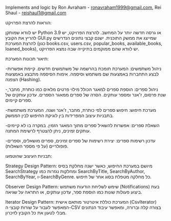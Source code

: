 Implements and logic by Ron Avraham - ronavraham1999@gmail.com, Rei Shaul - reishaul1@gmail.com



הוראות להרצת הפרויקט:

יש לוודא שמותקן Python 3.9 או גרסה חדשה יותר על המחשב.
להרצת הפרויקט, יש להריץ את הקובץ GUI.py שמייצג את ממשק התוכנית.
ישנם קבצי נתונים הנדרשים להרצת המערכת (כגון books.csv, users.csv, popular_books, available_books, loaned_books),
 יש לוודא שהם ממוקמים בתיקייה שבה נמצא הפרויקט.


תיאור תכונות המערכת:

-ניהול משתמשים:
המערכת תומכת בהרשמה של משתמשים חדשים.
קיימת אפשרות לבצע התחברות באמצעות שם משתמש וסיסמה.
אימות הסיסמה מתבצע באמצעות הצפנה (Hashing).

-ניהול ספרים:
הוספת ספרים למאגר הכולל מילוי פרטים מלאים כמו כותרת, מחבר, שנת פרסום, ז'אנר ומספר עותקים.
הסרה של ספרים ממאגר הספרים.
עדכון עותקים של ספרים קיימים.

-מערכת חיפוש:
חיפוש ספרים לפי כותרת, מחבר, ז'אנר ושנה.
המערכת משתמשת בתבניות עיצוב המפרידות בין לוגיקת החיפוש לבין הממשק.

-השאלת ספרים:
אפשרות להשאיל ספרים מתוך המאגר הזמין.
במקרה בו לא קיימים עותקים זמינים, ניתן להצטרף לרשימת המתנה.

-עדכון רשימות ספרים:
יצירת רשימות של ספרים זמינים, ספרים מושאלים, וספרים פופולריים (על פי מספר השאלות).


תבניות העיצוב שהוטמעו:

Strategy Design Pattern:
מיושם במערכת החיפוש, כאשר ישנה מחלקת בסיס SearchStrategy ומחלקות נגזרות כמו SearchByTitle, SearchByAuthor, SearchByYear, ו-SearchByGenre. 
כל מחלקה מטפלת בסוג אחר של חיפוש.

Observer Design Pattern:
שימש לשליחת הודעות משתמש (Notifications) בעת ביצוע פעולות שונות כמו הוספת ספר, עדכון עותקים, או התראה על שגיאה.

Iterator Design Pattern:
המערכת כוללת איטרטור מותאם אישית (CsvIterator) המאפשר לעבור על שורות קובצי ה-CSV בצורה קלה וברורה, ומאפשר עיבוד הנתונים מבלי לטעון את כל הקובץ לזיכרון.







